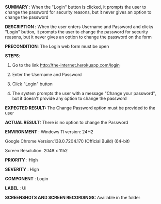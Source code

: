 **SUMMARY** : When the "Login" button is clicked, it prompts the user to change the password for security reasons, but it never gives an option to change the password



**DESCRIPTION** : When the user enters Username and Password and clicks "Login" button, it prompts the user to change the password for security reasons, but it never gives an option to change the password on the form



**PRECONDITION**: The Login web form must be open



**STEPS**:

1.	Go to the link  http://the-internet.herokuapp.com/login

2.	Enter the Username and Password

3.	Click "Login" button

4.	The system prompts the user with a message "Change your password", but it doesn't provide any option to change the password



**EXPECTED RESULT:** The Change Password option must be provided to the user



**ACTUAL RESULT:** There is no option to change the Password



**ENVIRONMENT** : Windows 11 version: 24H2 

Google Chrome Version:138.0.7204.170 (Official Build) (64-bit)

Screen Resolution: 2048 x 1152



**PRIORITY** : High



**SEVERITY** : High



**COMPONENT** : Login



**LABEL** : UI



**SCREENSHOTS AND SCREEN RECORDINGS:**
Available in the folder


